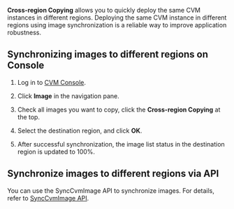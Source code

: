**Cross-region Copying** allows you to quickly deploy the same CVM instances in different regions. Deploying the same CVM instance in different regions using image synchronization is a reliable way to improve application robustness.

## Synchronizing images to different regions on Console
1) Log in to [CVM Console](https://console.cloud.tencent.com/cvm/).

2) Click **Image** in the navigation pane.

3) Check all images you want to copy, click the **Cross-region Copying** at the top.

4) Select the destination region, and click **OK**.

5) After successful synchronization, the image list status in the destination region is updated to 100%.

## Synchronize images to different regions via API
You can use the SyncCvmImage API to synchronize images. For details, refer to [SyncCvmImage API](https://intl.cloud.tencent.com/doc/api/229/1336).

